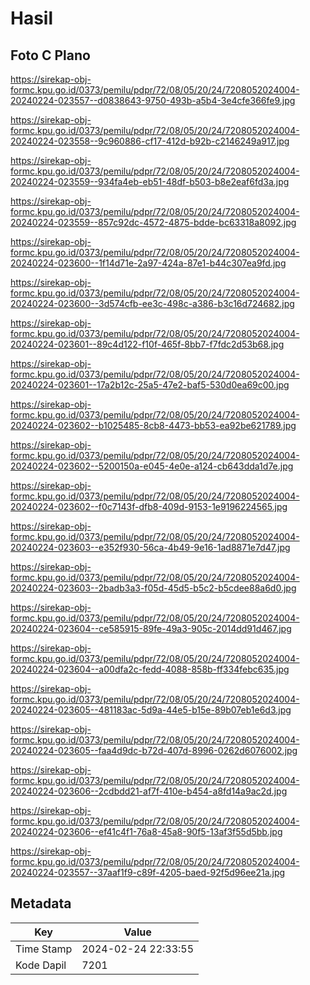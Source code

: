 # Hasil

## Foto C Plano

https://sirekap-obj-formc.kpu.go.id/0373/pemilu/pdpr/72/08/05/20/24/7208052024004-20240224-023557--d0838643-9750-493b-a5b4-3e4cfe366fe9.jpg

https://sirekap-obj-formc.kpu.go.id/0373/pemilu/pdpr/72/08/05/20/24/7208052024004-20240224-023558--9c960886-cf17-412d-b92b-c2146249a917.jpg

https://sirekap-obj-formc.kpu.go.id/0373/pemilu/pdpr/72/08/05/20/24/7208052024004-20240224-023559--934fa4eb-eb51-48df-b503-b8e2eaf6fd3a.jpg

https://sirekap-obj-formc.kpu.go.id/0373/pemilu/pdpr/72/08/05/20/24/7208052024004-20240224-023559--857c92dc-4572-4875-bdde-bc63318a8092.jpg

https://sirekap-obj-formc.kpu.go.id/0373/pemilu/pdpr/72/08/05/20/24/7208052024004-20240224-023600--1f14d71e-2a97-424a-87e1-b44c307ea9fd.jpg

https://sirekap-obj-formc.kpu.go.id/0373/pemilu/pdpr/72/08/05/20/24/7208052024004-20240224-023600--3d574cfb-ee3c-498c-a386-b3c16d724682.jpg

https://sirekap-obj-formc.kpu.go.id/0373/pemilu/pdpr/72/08/05/20/24/7208052024004-20240224-023601--89c4d122-f10f-465f-8bb7-f7fdc2d53b68.jpg

https://sirekap-obj-formc.kpu.go.id/0373/pemilu/pdpr/72/08/05/20/24/7208052024004-20240224-023601--17a2b12c-25a5-47e2-baf5-530d0ea69c00.jpg

https://sirekap-obj-formc.kpu.go.id/0373/pemilu/pdpr/72/08/05/20/24/7208052024004-20240224-023602--b1025485-8cb8-4473-bb53-ea92be621789.jpg

https://sirekap-obj-formc.kpu.go.id/0373/pemilu/pdpr/72/08/05/20/24/7208052024004-20240224-023602--5200150a-e045-4e0e-a124-cb643dda1d7e.jpg

https://sirekap-obj-formc.kpu.go.id/0373/pemilu/pdpr/72/08/05/20/24/7208052024004-20240224-023602--f0c7143f-dfb8-409d-9153-1e9196224565.jpg

https://sirekap-obj-formc.kpu.go.id/0373/pemilu/pdpr/72/08/05/20/24/7208052024004-20240224-023603--e352f930-56ca-4b49-9e16-1ad8871e7d47.jpg

https://sirekap-obj-formc.kpu.go.id/0373/pemilu/pdpr/72/08/05/20/24/7208052024004-20240224-023603--2badb3a3-f05d-45d5-b5c2-b5cdee88a6d0.jpg

https://sirekap-obj-formc.kpu.go.id/0373/pemilu/pdpr/72/08/05/20/24/7208052024004-20240224-023604--ce585915-89fe-49a3-905c-2014dd91d467.jpg

https://sirekap-obj-formc.kpu.go.id/0373/pemilu/pdpr/72/08/05/20/24/7208052024004-20240224-023604--a00dfa2c-fedd-4088-858b-ff334febc635.jpg

https://sirekap-obj-formc.kpu.go.id/0373/pemilu/pdpr/72/08/05/20/24/7208052024004-20240224-023605--481183ac-5d9a-44e5-b15e-89b07eb1e6d3.jpg

https://sirekap-obj-formc.kpu.go.id/0373/pemilu/pdpr/72/08/05/20/24/7208052024004-20240224-023605--faa4d9dc-b72d-407d-8996-0262d6076002.jpg

https://sirekap-obj-formc.kpu.go.id/0373/pemilu/pdpr/72/08/05/20/24/7208052024004-20240224-023606--2cdbdd21-af7f-410e-b454-a8fd14a9ac2d.jpg

https://sirekap-obj-formc.kpu.go.id/0373/pemilu/pdpr/72/08/05/20/24/7208052024004-20240224-023606--ef41c4f1-76a8-45a8-90f5-13af3f55d5bb.jpg

https://sirekap-obj-formc.kpu.go.id/0373/pemilu/pdpr/72/08/05/20/24/7208052024004-20240224-023557--37aaf1f9-c89f-4205-baed-92f5d96ee21a.jpg


## Metadata

| Key        | Value               |
| ---------- | ------------------- |
| Time Stamp | 2024-02-24 22:33:55 |
| Kode Dapil | 7201                |



